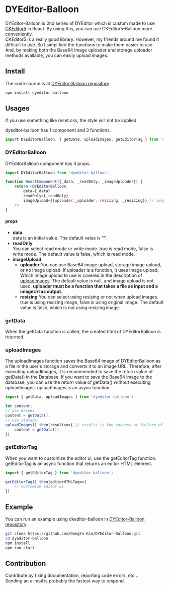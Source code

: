 # DYEditor-Balloon
DYEditor-Balloon is 2nd series of DYEditor which is custom made to use [CKEditor5](https://www.npmjs.com/package/ckeditor5) in React.
By using this, you can use CKEditor5-Balloon more conveniently.   
CKEditor5 is a really good library. However, my friends around me found it difficult to use. So I simplified the functions to make them easier to use. And, by making both the Base64 image uploader and storage uploader methods available, you can easily upload images.



## Install
The code source is at [DYEditor-Balloon repository](https://github.com/DongYu-Kim/DYEditor-Balloon/blob/main/src/lib/dyeditor/index.js)
```bash
npm install dyeditor-balloon
```


## Usages
If you use something like reset.css, the style will not be applied.   
   
dyeditor-balloon has 1 component and 3 functions.
```javascript
import DYEditorBalloon, { getData, uploadImages, getEditorTag } from 'dyeditor-balloon';
```

### DYEditorBalloon
DYEditorBalloon component has 3 props.   
```javascript
import DYEditorBalloon from 'dyeditor-balloon';

function ReactComponent({_data, _readOnly, _imageUploader}) {
    return <DYEditorBalloon
        data={_data}
        readOnly={_readOnly}
        imageUpload={{uploader:_uploader, resizing: _resizing}} // imageUploader must be a function that takes a file as input and a imageUrl as output.
    />
}
```
#### props
- **data**   
    data is an initial value. The default value is "".   
- **readOnly**   
    You can select read mode or write mode. true is read mode, false is write mode. The default value is false, which is read mode.
- **imageUpload**    
    - **uploader**
        You can use Base64 image upload, storage image upload, or no image upload. If uploader is a function, it uses image upload. Which image upload to use is covered in the description of [uploadImages](#uploadImages). The default value is null, and image upload is not used.
        **uploader must be a function that takes a file as input and a imageUrl as output.**
    - **resizing**
        You can select using resizing or not when upload images. true is using resizing image, false is using original image. The default value is false, which is not using resizing image.

### getData
When the getData function is called, the created html of DYEditorBalloon is returned.

### uploadImages
The uploadImages function saves the Base64 image of DYEditorBalloon as a file in the user's storage and converts it to an image URL. Therefore, after executing uploadImages, it is recommended to save the return value of getData() in the Database.
If you want to save the Base64 image to the database, you can use the return value of getData() without executing uploadImages.
uploadImages is an async function.
```javascript
import { getData, uploadImages } from 'dyeditor-balloon';

let content;
// use Base64
content = getData();
// use storage
uploadImages().then(results=>{ // results is the success or failure of uploadimages
    content = getData();
})
```

### getEditorTag
When you want to customize the editor ui, use the getEditorTag function. getEditorTag is an async function that returns an editor HTML element.
```javascript
import { getEditorTag } from 'dyeditor-balloon';

getEditorTag().then(editorHTMLTag=>{
    // customize editor ui
})
```


## Example
You can run an example using dkeditor-balloon in [DYEditor-Balloon repository](https://github.com/DongYu-Kim/DYEditor-Balloon).
```bash
git clone https://github.com/DongYu-Kim/DYEditor-Balloon.git
cd dyeditor-balloon
npm install
npm run start
```


## Contribution
Contribute by fixing documentation, reporting code errors, etc...   
Sending an e-mail is probably the fastest way to respond.